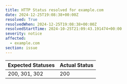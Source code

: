 ```yaml
---
title: HTTP Status resolved for example.com
date: 2024-12-25T19:08:38+00:00Z
resolved: True
resolvedWhen: 2024-12-25T19:08:38+00:00Z
resolvedStartTime: 2024-10-25T21:09:43.191474+00:00
severity: notice
affected:
  - example.com
section: issue
---
```


| Expected Statuses | Actual Status  |
|-------------------|----------------|
| 200, 301, 302 | 200 |
